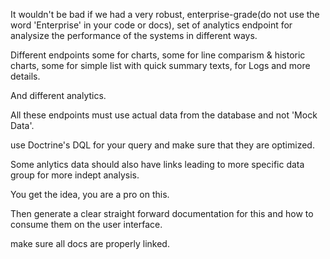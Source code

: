It wouldn't be bad if we had a very robust, enterprise-grade(do not use the word 'Enterprise' in your code or docs), set of analytics endpoint for analysize the performance of the systems in different ways.

Different endpoints some for charts, some for line comparism & historic charts, some for simple list with quick summary texts, for Logs and more details.

And different analytics.


All these endpoints must use actual data from the database and not 'Mock Data'.


use Doctrine's DQL for your query and make sure that they are optimized.


Some anlytics data should also have links leading to more specific data group for more indept analysis.

You get the idea, you are a pro on this.


Then generate a clear straight forward documentation for this and how to consume them on the user interface.

make sure all docs are properly linked.